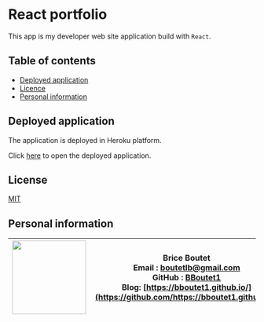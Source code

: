 # React portfolio

This app is my developer web site application build with `React`. 

## Table of contents

* [Deployed application](#deployed-application)
* [Licence](#licence)
* [Personal information](#personal-information)


## Deployed application

The application is deployed in Heroku platform.

Click [here](https://bboutet1.github.io/my-portfolio/) to open the deployed application.

## License

[MIT](https://choosealicense.com/licenses/mit)

## Personal information

| <img align="left" width="150" height="auto" margin="10"  src="https://avatars3.githubusercontent.com/u/59809722?v=4"> |  Brice Boutet <br/>  Email : [boutetlb@gmail.com](boutetlb@gmail.com)<br/> GitHub : [BBoutet1](https://github.com/bboutet1)<br> Blog:  [https://bboutet1.github.io/](https://github.com/https://bboutet1.github.io/) |
| -------- | ----------- |


